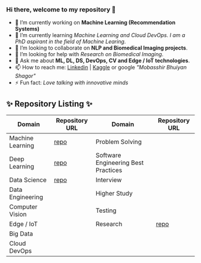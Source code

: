 ### Hi there, welcome to my repository 👋

<!--
**bhuiyanmobasshir94/bhuiyanmobasshir94** is a ✨ _special_ ✨ repository because its `README.md` (this file) appears on your GitHub profile.
-->

- 🔭 I’m currently working on **Machine Learning (Recommendation Systems)**
- 🌱 I’m currently learning *Machine Learning and Cloud DevOps. I am a PhD aspirant in the field of Machine Learing*.
- 👯 I’m looking to collaborate on **NLP and Biomedical Imaging projects**. 
- 🤔 I’m looking for help with *Research on Biomedical Imaging*.
- 💬 Ask me about **ML, DL, DS, DevOps, CV and Edge / IoT technologies**.
- 📫 How to reach me: [Linkedin](https://www.linkedin.com/in/mobasshir-bhuiyan-shagor/) | [Kaggle](https://www.kaggle.com/mobasshir) or google *"Mobasshir Bhuiyan Shagor"*
- ⚡ Fun fact: *Love talking with innovative minds*

## ✨ Repository Listing ✨

| Domain | Repository URL | Domain | Repository URL |
|-	|-	|- |- |
| Machine Learning | [repo](https://github.com/bhuiyanmobasshir94/Machine-Learning) | Problem Solving  |  |
| Deep Learning | [repo](https://github.com/bhuiyanmobasshir94/Deep-Learning)	| Software Engineering Best Practices | |
| Data Science | [repo](https://github.com/bhuiyanmobasshir94/data-science-base) | Interview ||
| Data Engineering || Higher Study | |
| Computer Vision || Testing ||
| Edge / IoT || Research | [repo](https://github.com/bhuiyanmobasshir94/research-base) |
| Big Data | | 
| Cloud DevOps ||
